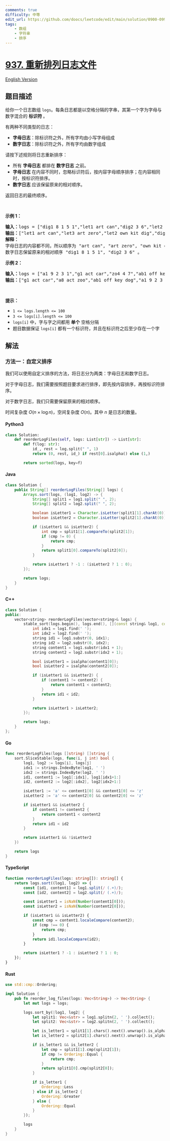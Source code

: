 ```yaml
---
comments: true
difficulty: 中等
edit_url: https://github.com/doocs/leetcode/edit/main/solution/0900-0999/0937.Reorder%20Data%20in%20Log%20Files/README.md
tags:
    - 数组
    - 字符串
    - 排序
---
```


<!-- problem:start -->

# [937. 重新排列日志文件](https://leetcode.cn/problems/reorder-data-in-log-files)

[English Version](/solution/0900-0999/0937.Reorder%20Data%20in%20Log%20Files/README_EN.md)

## 题目描述

<!-- description:start -->

<p>给你一个日志数组 <code>logs</code>。每条日志都是以空格分隔的字串，其第一个字为字母与数字混合的<em> </em><strong>标识符 </strong>。</p>

<p>有两种不同类型的日志：</p>

<ul>
	<li><strong>字母日志</strong>：除标识符之外，所有字均由小写字母组成</li>
	<li><strong>数字日志</strong>：除标识符之外，所有字均由数字组成</li>
</ul>

<p>请按下述规则将日志重新排序：</p>

<ul>
	<li>所有 <strong>字母日志</strong> 都排在 <strong>数字日志</strong> 之前。</li>
	<li><strong>字母日志</strong> 在内容不同时，忽略标识符后，按内容字母顺序排序；在内容相同时，按标识符排序。</li>
	<li><strong>数字日志</strong> 应该保留原来的相对顺序。</li>
</ul>

<p>返回日志的最终顺序。</p>

<p> </p>

<p><strong>示例 1：</strong></p>

<pre>
<strong>输入：</strong>logs = ["dig1 8 1 5 1","let1 art can","dig2 3 6","let2 own kit dig","let3 art zero"]
<strong>输出：</strong>["let1 art can","let3 art zero","let2 own kit dig","dig1 8 1 5 1","dig2 3 6"]
<strong>解释：</strong>
字母日志的内容都不同，所以顺序为 "art can", "art zero", "own kit dig" 。
数字日志保留原来的相对顺序 "dig1 8 1 5 1", "dig2 3 6" 。
</pre>

<p><strong>示例 2：</strong></p>

<pre>
<strong>输入：</strong>logs = ["a1 9 2 3 1","g1 act car","zo4 4 7","ab1 off key dog","a8 act zoo"]
<strong>输出：</strong>["g1 act car","a8 act zoo","ab1 off key dog","a1 9 2 3 1","zo4 4 7"]
</pre>

<p> </p>

<p><strong>提示：</strong></p>

<ul>
	<li><code>1 <= logs.length <= 100</code></li>
	<li><code>3 <= logs[i].length <= 100</code></li>
	<li><code>logs[i]</code> 中，字与字之间都用 <strong>单个</strong> 空格分隔</li>
	<li>题目数据保证 <code>logs[i]</code> 都有一个标识符，并且在标识符之后至少存在一个字</li>
</ul>

<!-- description:end -->

## 解法

<!-- solution:start -->

### 方法一：自定义排序

我们可以使用自定义排序的方法，将日志分为两类：字母日志和数字日志。

对于字母日志，我们需要按照题目要求进行排序，即先按内容排序，再按标识符排序。

对于数字日志，我们只需要保留原来的相对顺序。

时间复杂度 $O(n \times \log n)$，空间复杂度 $O(n)$。其中 $n$ 是日志的数量。

<!-- tabs:start -->

#### Python3

```python
class Solution:
    def reorderLogFiles(self, logs: List[str]) -> List[str]:
        def f(log: str):
            id_, rest = log.split(" ", 1)
            return (0, rest, id_) if rest[0].isalpha() else (1,)

        return sorted(logs, key=f)
```

#### Java

```java
class Solution {
    public String[] reorderLogFiles(String[] logs) {
        Arrays.sort(logs, (log1, log2) -> {
            String[] split1 = log1.split(" ", 2);
            String[] split2 = log2.split(" ", 2);

            boolean isLetter1 = Character.isLetter(split1[1].charAt(0));
            boolean isLetter2 = Character.isLetter(split2[1].charAt(0));

            if (isLetter1 && isLetter2) {
                int cmp = split1[1].compareTo(split2[1]);
                if (cmp != 0) {
                    return cmp;
                }
                return split1[0].compareTo(split2[0]);
            }

            return isLetter1 ? -1 : (isLetter2 ? 1 : 0);
        });

        return logs;
    }
}
```

#### C++

```cpp
class Solution {
public:
    vector<string> reorderLogFiles(vector<string>& logs) {
        stable_sort(logs.begin(), logs.end(), [](const string& log1, const string& log2) {
            int idx1 = log1.find(' ');
            int idx2 = log2.find(' ');
            string id1 = log1.substr(0, idx1);
            string id2 = log2.substr(0, idx2);
            string content1 = log1.substr(idx1 + 1);
            string content2 = log2.substr(idx2 + 1);

            bool isLetter1 = isalpha(content1[0]);
            bool isLetter2 = isalpha(content2[0]);

            if (isLetter1 && isLetter2) {
                if (content1 != content2) {
                    return content1 < content2;
                }
                return id1 < id2;
            }

            return isLetter1 > isLetter2;
        });

        return logs;
    }
};
```

#### Go

```go
func reorderLogFiles(logs []string) []string {
	sort.SliceStable(logs, func(i, j int) bool {
		log1, log2 := logs[i], logs[j]
		idx1 := strings.IndexByte(log1, ' ')
		idx2 := strings.IndexByte(log2, ' ')
		id1, content1 := log1[:idx1], log1[idx1+1:]
		id2, content2 := log2[:idx2], log2[idx2+1:]

		isLetter1 := 'a' <= content1[0] && content1[0] <= 'z'
		isLetter2 := 'a' <= content2[0] && content2[0] <= 'z'

		if isLetter1 && isLetter2 {
			if content1 != content2 {
				return content1 < content2
			}
			return id1 < id2
		}

		return isLetter1 && !isLetter2
	})

	return logs
}
```

#### TypeScript

```ts
function reorderLogFiles(logs: string[]): string[] {
    return logs.sort((log1, log2) => {
        const [id1, content1] = log1.split(/ (.+)/);
        const [id2, content2] = log2.split(/ (.+)/);

        const isLetter1 = isNaN(Number(content1[0]));
        const isLetter2 = isNaN(Number(content2[0]));

        if (isLetter1 && isLetter2) {
            const cmp = content1.localeCompare(content2);
            if (cmp !== 0) {
                return cmp;
            }
            return id1.localeCompare(id2);
        }

        return isLetter1 ? -1 : isLetter2 ? 1 : 0;
    });
}
```

#### Rust

```rust
use std::cmp::Ordering;

impl Solution {
    pub fn reorder_log_files(logs: Vec<String>) -> Vec<String> {
        let mut logs = logs;

        logs.sort_by(|log1, log2| {
            let split1: Vec<&str> = log1.splitn(2, ' ').collect();
            let split2: Vec<&str> = log2.splitn(2, ' ').collect();

            let is_letter1 = split1[1].chars().next().unwrap().is_alphabetic();
            let is_letter2 = split2[1].chars().next().unwrap().is_alphabetic();

            if is_letter1 && is_letter2 {
                let cmp = split1[1].cmp(split2[1]);
                if cmp != Ordering::Equal {
                    return cmp;
                }
                return split1[0].cmp(split2[0]);
            }

            if is_letter1 {
                Ordering::Less
            } else if is_letter2 {
                Ordering::Greater
            } else {
                Ordering::Equal
            }
        });

        logs
    }
}
```

<!-- tabs:end -->

<!-- solution:end -->

<!-- problem:end -->

